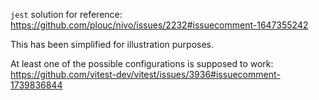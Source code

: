 `jest` solution for reference: https://github.com/plouc/nivo/issues/2232#issuecomment-1647355242

This has been simplified for illustration purposes.

At least one of the possible configurations is supposed to work: https://github.com/vitest-dev/vitest/issues/3936#issuecomment-1739836844
